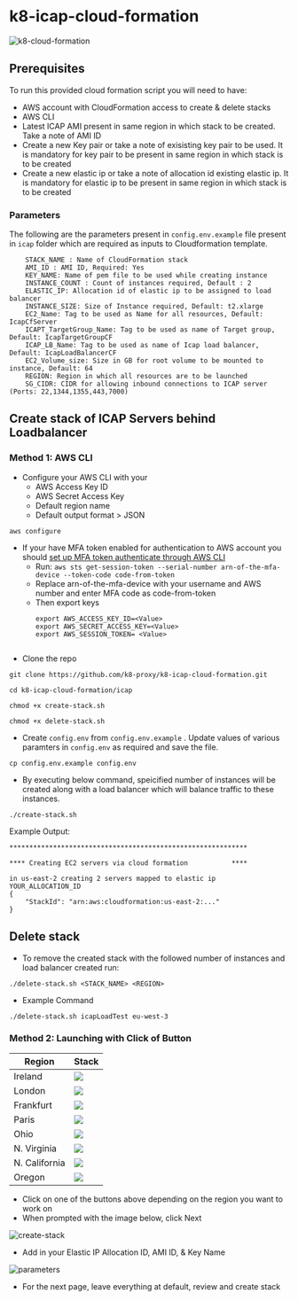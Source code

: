 # k8-icap-cloud-formation
![k8-cloud-formation](https://user-images.githubusercontent.com/70108899/107366117-0c810c80-6ade-11eb-8753-289c28bd1135.png)

## Prerequisites
To run this provided cloud formation script you will need to have:

- AWS account with CloudFormation access to create & delete stacks
- AWS CLI
- Latest ICAP AMI present in same region in which stack to be created. Take a note of AMI ID
- Create a new Key pair or take a note of exisisting key pair to be used. It is mandatory for key pair to be present in same region in which stack is to be created
- Create a new elastic ip or take a note of allocation id existing elastic ip. It is mandatory for elastic ip to be present in same region in which stack is to be created
  

### Parameters
The following are the parameters present in `config.env.example` file present in `icap` folder which are required as inputs to Cloudformation template.

```
    STACK_NAME : Name of CloudFormation stack
    AMI_ID : AMI ID, Required: Yes
    KEY_NAME: Name of pem file to be used while creating instance
    INSTANCE_COUNT : Count of instances required, Default : 2
    ELASTIC_IP: Allocation id of elastic ip to be assigned to load balancer
    INSTANCE_SIZE: Size of Instance required, Default: t2.xlarge
    EC2_Name: Tag to be used as Name for all resources, Default: IcapCfServer
    ICAPT_TargetGroup_Name: Tag to be used as name of Target group, Default: IcapTargetGroupCF
    ICAP_LB_Name: Tag to be used as name of Icap load balancer, Default: IcapLoadBalancerCF
    EC2_Volume_size: Size in GB for root volume to be mounted to instance, Default: 64
    REGION: Region in which all resources are to be launched
    SG_CIDR: CIDR for allowing inbound connections to ICAP server (Ports: 22,1344,1355,443,7000)
```

## Create stack of ICAP Servers behind Loadbalancer
### Method 1:  AWS CLI
- Configure your AWS CLI with your
    - AWS Access Key ID
    - AWS Secret Access Key
    - Default region name
    - Default output format > JSON
```
aws configure
```
- If your have MFA token enabled for authentication to AWS account you should [set up MFA token authenticate through AWS CLI](https://aws.amazon.com/premiumsupport/knowledge-center/authenticate-mfa-cli/)
    - Run: `aws sts get-session-token --serial-number arn-of-the-mfa-device --token-code code-from-token`
    - Replace arn-of-the-mfa-device with your username and AWS number and enter MFA code as code-from-token 
    - Then export keys
        ```
        export AWS_ACCESS_KEY_ID=<Value>
        export AWS_SECRET_ACCESS_KEY=<Value>
        export AWS_SESSION_TOKEN= <Value>
     
- Clone the repo 
```
git clone https://github.com/k8-proxy/k8-icap-cloud-formation.git

cd k8-icap-cloud-formation/icap

chmod +x create-stack.sh

chmod +x delete-stack.sh
```
- Create `config.env` from `config.env.example` . Update values of various paramters in `config.env` as required and save the file.
```
cp config.env.example config.env
```
- By executing below command, speicified number of instances will be created along with a load balancer which will balance traffic to these instances. 
```
./create-stack.sh
``` 

Example Output:
```
************************************************************

**** Creating EC2 servers via cloud formation           ****

in us-east-2 creating 2 servers mapped to elastic ip YOUR_ALLOCATION_ID
{
    "StackId": "arn:aws:cloudformation:us-east-2:..."
}
```
## Delete stack

- To remove the created stack with the followed number of instances and load balancer created run:
```
./delete-stack.sh <STACK_NAME> <REGION>
```
- Example Command
```
./delete-stack.sh icapLoadTest eu-west-3
```

### Method 2: Launching with Click of Button
| Region           | Stack                                                                                                                                                                                                                                                                                                                                      |
|------------------|--------------------------------------------------------------------------------------------------------------------------------------------------------------------------------------------------------------------------------------------------------------------------------------------------------------------------------------------|
| Ireland          | [<img src="https://s3.amazonaws.com/cloudformation-examples/cloudformation-launch-stack.png">](https://console.aws.amazon.com/cloudformation/home?region=eu-west-1#/stacks/new?stackName=IcapLoadBalancerStack&templateURL=http://icap-cloudformation-template.s3-eu-west-1.amazonaws.com/template.json) |
| London          | [<img src="https://s3.amazonaws.com/cloudformation-examples/cloudformation-launch-stack.png">](https://console.aws.amazon.com/cloudformation/home?region=eu-west-2#/stacks/new?stackName=IcapLoadBalancerStack&templateURL=http://icap-cloudformation-template.s3-eu-west-1.amazonaws.com/template.json) |
| Frankfurt          | [<img src="https://s3.amazonaws.com/cloudformation-examples/cloudformation-launch-stack.png">](https://console.aws.amazon.com/cloudformation/home?region=eu-central-1#/stacks/new?stackName=IcapLoadBalancerStack&templateURL=http://icap-cloudformation-template.s3-eu-west-1.amazonaws.com/template.json) |
| Paris          | [<img src="https://s3.amazonaws.com/cloudformation-examples/cloudformation-launch-stack.png">](https://console.aws.amazon.com/cloudformation/home?region=eu-west-3#/stacks/new?stackName=IcapLoadBalancerStack&templateURL=http://icap-cloudformation-template.s3-eu-west-1.amazonaws.com/template.json) |
| Ohio  | [<img src="https://s3.amazonaws.com/cloudformation-examples/cloudformation-launch-stack.png">](https://console.aws.amazon.com/cloudformation/home?region=us-east-2#/stacks/new?stackName=IcapLoadBalancerStack&templateURL=http://icap-cloudformation-template.s3-eu-west-1.amazonaws.com/template.json) | 
| N. Virginia  | [<img src="https://s3.amazonaws.com/cloudformation-examples/cloudformation-launch-stack.png">](https://console.aws.amazon.com/cloudformation/home?region=us-east-1#/stacks/new?stackName=IcapLoadBalancerStack&templateURL=http://icap-cloudformation-template.s3-eu-west-1.amazonaws.com/template.json) | 
| N. California  | [<img src="https://s3.amazonaws.com/cloudformation-examples/cloudformation-launch-stack.png">](https://console.aws.amazon.com/cloudformation/home?region=us-west-1#/stacks/new?stackName=IcapLoadBalancerStack&templateURL=http://icap-cloudformation-template.s3-eu-west-1.amazonaws.com/template.json) | 
| Oregon  | [<img src="https://s3.amazonaws.com/cloudformation-examples/cloudformation-launch-stack.png">](https://console.aws.amazon.com/cloudformation/home?region=us-west-2#/stacks/new?stackName=IcapLoadBalancerStack&templateURL=http://icap-cloudformation-template.s3-eu-west-1.amazonaws.com/template.json) | 


- Click on one of the buttons above depending on the region you want to  work on
- When prompted with the image below, click Next 

![create-stack](https://user-images.githubusercontent.com/60857664/107665722-64fb0a00-6c96-11eb-9e05-ff00615e4e05.png)

- Add in your Elastic IP Allocation ID, AMI ID, & Key Name

![parameters](https://user-images.githubusercontent.com/60857664/107666135-d9ce4400-6c96-11eb-8c05-c54b6aa3d788.png)

- For the next page, leave everything at default, review and create stack